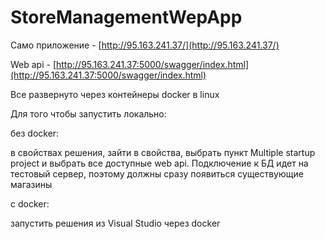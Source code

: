 # StoreManagementWepApp
 
Само приложение - [http://95.163.241.37/](http://95.163.241.37/)

Web api  - [http://95.163.241.37:5000/swagger/index.html](http://95.163.241.37:5000/swagger/index.html)

Все развернуто через контейнеры docker в linux

Для того чтобы запустить локально:

без docker:

в свойствах решения, зайти в свойства, выбрать пункт Multiple startup project и выбрать все доступные web api. Подключение к БД идет на тестовый сервер, поэтому должны сразу появиться существующие магазины

с docker:

запустить решения из Visual Studio через docker